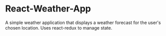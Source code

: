 # React-Weather-App
A simple weather application that displays a weather forecast for the user's chosen location.  Uses react-redux to manage state.

